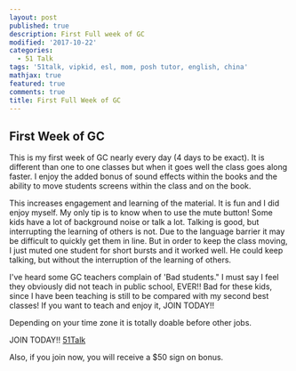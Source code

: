 ```yaml
---
layout: post
published: true
description: First Full week of GC
modified: '2017-10-22'
categories:
  - 51 Talk
tags: '51talk, vipkid, esl, mom, posh tutor, english, china'
mathjax: true
featured: true
comments: true
title: First Full Week of GC
---
```

## First Week of GC 

This is my first week of GC nearly every day (4 days to be exact).  It is different than one to one classes but when it goes well the class goes along faster.  I enjoy the added bonus of sound effects within the books and the ability to move students screens within the class and on the book.

This increases engagement and learning of the material. It is fun and I did enjoy myself.  My only tip is to know when to use the mute button!  Some kids have a lot of background noise or talk a lot.  Talking is good, but interrupting the learning of others is not.  Due to the language barrier it may be difficult to quickly get them in line.  But in order to keep the class moving, I just muted one student for short bursts and it worked well.  He could keep talking, but without the interruption of the learning of others.

I've heard some GC teachers complain of 'Bad students."  I must say I feel they obviously did not teach in public school, EVER!! Bad for these kids, since I have been teaching is still to be compared with my second best classes!  If you want to teach and enjoy it, JOIN TODAY!!  

Depending on your time zone it is totally doable before other jobs.

JOIN TODAY!!  [51Talk](http://www.51talk.com/na?referrer=4825373)

Also, if you join now, you will receive a $50 sign on bonus.

